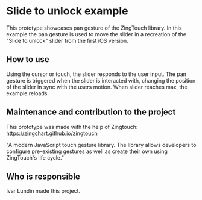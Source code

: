 # Slide to unlock example
This prototype showcases pan gesture of the ZingTouch library. In this example the pan gesture is used to move the slider in a recreation of the "Slide to unlock" slider from the first iOS version.

## How to use
Using the cursor or touch, the slider responds to the user input. The pan gesture is triggered when the slider is interacted with, changing the position of the slider in sync with the users motion. When slider reaches max, the example reloads.

## Maintenance and contribution to the project
This prototype was made with the help of Zingtouch: https://zingchart.github.io/zingtouch

"A modern JavaScript touch gesture library. The library allows developers to configure pre-existing gestures as well as create their own using ZingTouch's life cycle."

## Who is responsible

Ivar Lundin made this project.

